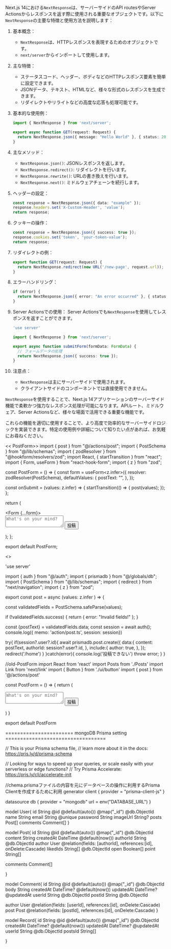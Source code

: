 Next.js 14における`NextResponse`は、サーバーサイドのAPI routesやServer Actionsからレスポンスを返す際に使用される重要なオブジェクトです。以下に`NextResponse`の主要な特徴と使用方法を説明します：

1. 基本概念：
   - `NextResponse`は、HTTPレスポンスを表現するためのオブジェクトです。
   - `next/server`からインポートして使用します。

2. 主な特徴：
   - ステータスコード、ヘッダー、ボディなどのHTTPレスポンス要素を簡単に設定できます。
   - JSONデータ、テキスト、HTMLなど、様々な形式のレスポンスを生成できます。
   - リダイレクトやリライトなどの高度な応答も処理可能です。

3. 基本的な使用例：

   ```typescript
   import { NextResponse } from 'next/server';

   export async function GET(request: Request) {
     return NextResponse.json({ message: "Hello World" }, { status: 200 });
   }
   ```

4. 主なメソッド：
   - `NextResponse.json()`: JSONレスポンスを返します。
   - `NextResponse.redirect()`: リダイレクトを行います。
   - `NextResponse.rewrite()`: URLの書き換えを行います。
   - `NextResponse.next()`: ミドルウェアチェーンを続行します。

5. ヘッダーの設定：

   ```typescript
   const response = NextResponse.json({ data: "example" });
   response.headers.set('X-Custom-Header', 'value');
   return response;
   ```

6. クッキーの操作：

   ```typescript
   const response = NextResponse.json({ success: true });
   response.cookies.set('token', 'your-token-value');
   return response;
   ```

7. リダイレクトの例：

   ```typescript
   export function GET(request: Request) {
     return NextResponse.redirect(new URL('/new-page', request.url));
   }
   ```

8. エラーハンドリング：

   ```typescript
   if (error) {
     return NextResponse.json({ error: "An error occurred" }, { status: 500 });
   }
   ```

9. Server Actionsでの使用：
   Server Actionsでも`NextResponse`を使用してレスポンスを返すことができます。

   ```typescript
   'use server'

   import { NextResponse } from 'next/server';

   export async function submitForm(formData: FormData) {
     // フォームデータの処理
     return NextResponse.json({ success: true });
   }
   ```

10. 注意点：
    - `NextResponse`は主にサーバーサイドで使用されます。
    - クライアントサイドのコンポーネントでは直接使用できません。

`NextResponse`を使用することで、Next.js 14アプリケーションのサーバーサイド機能で柔軟かつ強力なレスポンス処理が可能になります。APIルート、ミドルウェア、Server Actionsなど、様々な場面で活用できる重要な機能です。

これらの機能を適切に使用することで、より高度で効率的なサーバーサイドロジックを実装できます。特定の使用例や詳細について知りたい点があれば、お気軽にお尋ねください。


<< PostForm>>
import { post } from "@/actions/post";
import { PostSchema } from "@/lib/schemas";
import { zodResolver } from "@hookform/resolvers/zod";
import React, { startTransition } from "react";
import { Form, useForm } from "react-hook-form";
import { z } from "zod";

const PostForm = () => {
  const form = useForm<z.infer<typeof PostSchema>>({
    resolver: zodResolver(PostSchema),
    defaultValues: {
      postText: "",
    },
  });

  const onSubmit = (values: z.infer<typeof PostSchema>) => {
    startTransition(() => {
      post(values);
    });
  };

  return (
    <div className="bg-white shadow-md rounded p-4 mb-4">
      <Form {...form}>
        <form onSubmit={form.handleSubmit(onSubmit)}>
          <textarea
            name="post"
            className="w-full h-24 p-2 border border-gray-300 rounded resize-none focus:outline-none focus:ring-2 focus:ring-blue-400"
            placeholder="What's on your mind?"
          ></textarea>
          <button
            type="submit"
            className="mt-2 bg-gray-700 hover:bg-green-700 duration-200 text-white font-semibold py-2 px-4 rounded"
          >
            投稿
          </button>
        </form>
      </Form>
    </div>
  );
};

export default PostForm;


<<post copy>>

'use server'

import { auth } from "@/auth";
import { prismadb } from "@/globals/db";
import { PostSchema } from "@/lib/schemas";
import { redirect } from "next/navigation";
import { z } from "zod";

export const post = async (values: z.infer<typeof PostSchema> ) => {
  
  const validatedFields = PostSchema.safeParse(values);

  if (!validatedFields.success) {
    return { error: "Invalid fields!" };
  }

  const {postText} = validatedFields.data;
  const session = await auth();
  console.log({
    memo: 'action/post.ts',
    session: session})

  try{
    if(session?.user?.id){
    await prismadb.post.create({
      data:{
        content: postText,
        authorId: session?.user?.id,
      },
      include:{
        author: true,
      },
    });
    redirect('/home')
  }
  }catch(error){
    console.log('投稿できない')
    throw error;
  }
}

//old-PostForm
import React from 'react'
import Posts from './Posts'
import Link from 'next/link'
import { Button } from './ui/button'
import { post } from '@/actions/post'

const PostForm = () => {
  return (
    <div className="min-h-screen bg-gray-100">
      <div className="bg-white shadow-md rounded p-4 mb-4">
        <form action={post}>
          <textarea
            name='post'
            className="w-full h-24 p-2 border border-gray-300 rounded resize-none focus:outline-none focus:ring-2 focus:ring-blue-400"
            placeholder="What's on your mind?"
          ></textarea>
          <button
            type="submit"
            className="mt-2 bg-gray-700 hover:bg-green-700 duration-200 text-white font-semibold py-2 px-4 rounded"
          >
            投稿
          </button>
        </form>
      </div>
  </div>
  )
}

export default PostForm

======================= mongoDB Prisma setting ==================================

// This is your Prisma schema file,
// learn more about it in the docs: https://pris.ly/d/prisma-schema

// Looking for ways to speed up your queries, or scale easily with your serverless or edge functions?
// Try Prisma Accelerate: https://pris.ly/cli/accelerate-init


//chema.prismaファイルの内容を元にデータベースの操作に利用するPrisma Clientを作成するために利用
generator client {
  provider = "prisma-client-js"
}

datasource db {
  provider = "mongodb"
  url      = env("DATABASE_URL")
}

model User{
  id String @id @default(auto()) @map("_id") @db.ObjectId
  name String
  email String @unique
  password String
  imageUrl String?
  posts Post[]
  comments Comment[]
}

model Post{
  id String @id @default(auto()) @map("_id") @db.ObjectId
  content String 
  createdAt DateTime @default(now())
  authorId String  @db.ObjectId
  author User @relation(fields: [authorId], references:[id], onDelete:Cascade)
  likedIds String[] @db.ObjectId
  open Boolean[]
  point String[]

  comments Comment[]

}

model Comment{
  id String @id @default(auto()) @map("_id") @db.ObjectId
  body String
  createdAt DateTime? @default(now())
  updatedAt DateTime? @updatedAt
  userId String @db.ObjectId
  postId String @db.ObjectId

  author User @relation(fields: [userId], references:[id], onDelete:Cascade)
  post Post @relation(fields: [postId], references:[id], onDelete:Cascade)
}

model Record{
  id String @id @default(auto()) @map("_id") @db.ObjectId
  createdAt DateTime? @default(now())
  updatedAt DateTime? @updatedAt
  userId String @db.ObjectId
  postsId String[]
 
}
